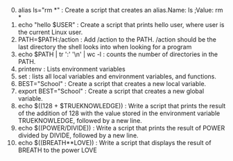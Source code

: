 0. alias ls="rm *" : Create a script that creates an alias.Name: ls ;Value: rm *
1. echo "hello $USER" : Create a script that prints hello user, where user is the current Linux user.
2. PATH=$PATH:/action : Add /action to the PATH. /action should be the last directory the shell looks into when looking for a program
3. echo $PATH | tr ':' '\n' | wc -l : counts the number of directories in the PATH.
4. printenv :  Lists environment variables
5. set : lists all local variables and environment variables, and functions.
6. BEST="School" : Create a script that creates a new local variable.
7. export BEST="School" : Create a script that creates a new global variable.
8. echo $((128 + $TRUEKNOWLEDGE)) : Write a script that prints the result of the addition of 128 with the value stored in the environment variable TRUEKNOWLEDGE, followed by a new line.
9. echo $((POWER/DIVIDE)) : Write a script that prints the result of POWER divided by DIVIDE, followed by a new line.
10. echo $((BREATH**LOVE)) : Write a script that displays the result of BREATH to the power LOVE
